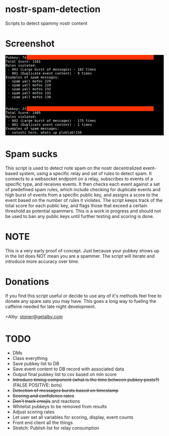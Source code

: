 # nostr-spam-detection
Scripts to detect spammy nostr content

# Screenshot
<img src="https://github.com/ronaldstoner/nostr-spam-detection/blob/main/images/poc.png?raw=true" alt="A text console showing spammy pubkeys and their content" width="600">

# Spam sucks
This script is used to detect note spam on the nostr decentralized event-based system, using a specific relay and set of rules to detect spam. It connects to a websocket endpoint on a relay, subscribes to events of a specific type, and receives events. It then checks each event against a set of predefined spam rules, which include checking for duplicate events and high burst of events from a specific public key, and assigns a score to the event based on the number of rules it violates. The script keeps track of the total score for each public key, and flags those that exceed a certain threshold as potential spammers. This is a work in progress and should not be used to ban any public keys until further testing and scoring is done.

# NOTE
This is a very early proof of concept. Just because your pubkey shows up in the list does NOT mean you are a spammer. The script will iterate and introduce more accuracy over time. 

# Donations
If you find this script useful or decide to use any of it's methods feel free to donate any spare sats you may have. This goes a long way to fueling the caffeine needed for late night development. 

⚡Alby: stoner@getalby.com 

# TODO
- DMs
- Class everything
- Save pubkey list to DB
- Save event content to DB record with associated data
- Output final pubkey list to csv based on min score
- ~~Introduce timing component (what is the time between pubkey posts?)~~ (FALSE POSITIVE: bots)
- ~~Detection of messages bursts based on timestamp~~
- ~~Scoring and confidence rates~~
- ~~Don't track emojis~~ and reactions
- Whitelist pubkeys to be removed from results
- Adjust scoring rates
- Let user set all variables for scoring, display, event counts
- Front end client all the things
- Stretch: Publish list for relay consumption
